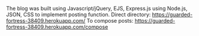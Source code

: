   The blog was built using Javascript/jQuery, EJS, Express.js using Node.js, JSON, CSS to implement posting function.
  Direct directory:
  https://guarded-fortress-38409.herokuapp.com/
  To compose posts:
  https://guarded-fortress-38409.herokuapp.com/compose
